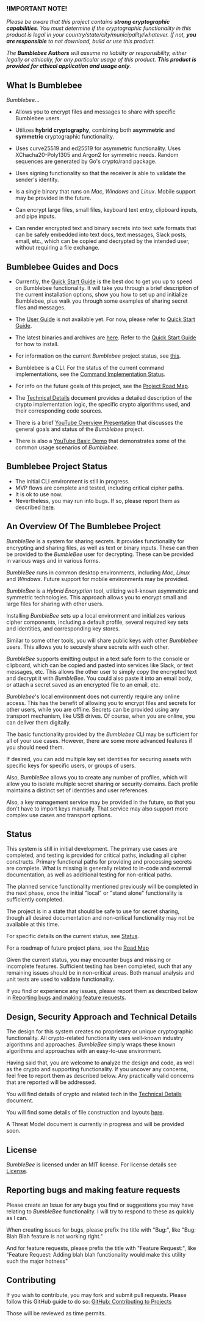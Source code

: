 ### **!IMPORTANT NOTE!**
_Please be aware that this project contains **strong cryptographic capabilities**.
You must determine if the cryptographic functionality in this product is legal in your 
country/state/city/municipality/whatever.  If not, **you are responsible** to not download, 
build or use this product._  

_The **Bumblebee Authors** will assume no liability or responsibility, either legally or
ethically, for any particular usage of this product.  **This product is provided for
ethical application and usage only**._

## What Is Bumblebee
_Bumblebee_...<br>

- Allows you to encrypt files and messages to share with specific Bumblebee users.

- Utilizes **hybrid cryptography**, combining both **asymmetric** and **symmetric**
cryptographic functionality.

- Uses curve25519 and ed25519 for asymmetric functionality. Uses XChacha20-Poly1305 and Argon2
for symmetric needs. Random sequences are generated by Go's crypto/rand package.

- Uses signing functionality so that the receiver is able to validate the sender's identity.

- Is a single binary that runs on _Mac_, _Windows_ and _Linux_.  Mobile support may be provided in
the future.

- Can encrypt large files, small files, keyboard text entry, clipboard inputs, and pipe inputs.

- Can render encrypted text and binary secrets into text safe formats that can be safely embedded into 
text docs, text messages, Slack posts, email, etc., which can be copied and decrypted by the intended user,
without requiring a file exchange.

## Bumblebee Guides and Docs

- Currently, the [Quick Start Guide](BUMBLEBEE_QUICK_START.md) is the best doc to get you up to speed
on Bumblebee functionality. It will take you through a brief description of the current
installation options, show you how to set up and initialize Bumblebee, plus walk you through some
examples of sharing secret files and messages.

- The [User Guide](USER_GUIDE.md) is not available yet.  For now, please refer to
[Quick Start Guide](BUMBLEBEE_QUICK_START.md).

- The latest binaries and archives are [here](https://github.com/thoughtrealm/bumblebee/releases/latest).
Refer to the [Quick Start Guide](BUMBLEBEE_QUICK_START.md) for how to install.

- For information on the current _Bumblebee_ project status, see [this](STATUS.md).

- Bumblebee is a CLI.  For the status of the current command implementations, see the
[Command Implementation Status](COMMAND_DEFINITIONS.md).

- For info on the future goals of this project, see the [Project Road Map](ROAD_MAP.md).

- The [Technical Details](TECHNICAL_DETAILS.md) document provides a detailed description of the 
crypto implementation logic, the specific crypto algorithms used, and their corresponding code sources.

- There is a brief [YouTube Overview Presentation](https://youtu.be/d8Ay6VDspAk) that discusses the general goals and status of
the _Bumblebee_ project.

- There is also a [YouTube Basic Demo](https://youtu.be/9ceIijof4eI) that demonstrates some of the common usage scenarios of _Bumblebee_.

## Bumblebee Project Status
- The initial CLI environment is still in progress.
- MVP flows are complete and tested, including critical cipher paths.
- It is ok to use now.
- Nevertheless, you may run into bugs. If so, please report them as described [here](#reporting).

## An Overview Of The Bumblebee Project
_BumbleBee_ is a system for sharing secrets.
It provides functionality for encrypting and sharing files, as well as text or binary inputs. 
These can then be provided to the _BumbleBee_ user for decrypting.  These can be provided in
various ways and in various forms.

_BumbleBee_ runs in common desktop environments, including _Mac_, _Linux_ and _Windows_.
Future support for mobile environments may be provided.

_BumbleBee_ is a _Hybrid Encryption_ tool, utilizing well-known asymmetric and symmetric technologies. 
This approach allows you to encrypt small and large files for sharing with other users.

Installing _BumbleBee_ sets up a local environment and initializes various cipher components,
including a default profile, several required key sets and identities, and corresponding key stores.

Similar to some other tools, you will share public keys with other _Bumblebee_ users.
This allows you to securely share secrets with each other.

_BumbleBee_ supports emitting output in a text safe form to the console or clipboard, which can
be copied and pasted into services like Slack, or text messages, etc.
This allows the other user to simply copy the encrypted text and decrypt it with _BumbleBee_.
You could also paste it into an email body, or attach a secret saved as an encrypted file to an email, etc.

_Bumblebee_'s local environment does not currently require any online access.
This has the benefit of allowing you to encrypt files and secrets for other users, while you are
offline.  Secrets can be provided using any transport mechanism, like USB drives.
Of course, when you are online, you can deliver them digitally.

The basic functionality provided by the _Bumblebee_ CLI may be sufficient for all of your use cases.
However, there are some more advanced features if you should need them.

If desired, you can add multiple key set identities for securing assets with specific keys
for specific users, or groups of users.

Also, _BumbleBee_ allows you to create any number of profiles, which will allow you to 
isolate multiple secret sharing or security domains. Each profile maintains a distinct set of identities and
user references.  

Also, a key management service may be provided in the future, so that you don't have to import
keys manually.  That service may also support more complex use cases and transport options.

## Status
This system is still in initial development. The primary use cases are completed, and
testing is provided for critical paths, including all cipher constructs. Primary functional paths
for providing and processing secrets are complete.  What is missing is generally related to
in-code and external documentation, as well as additional testing for non-critical paths.

The planned service functionality mentioned previously will be completed in the next phase, 
once the initial "local" or "stand alone" functionality is sufficiently completed.

The project is in a state that should be safe to use for secret sharing, though all 
desired documentation and non-critical functionality may not be available at this time. 

For specific details on the current status, see [Status](STATUS.md).

For a roadmap of future project plans, see the [Road Map](ROAD_MAP.md)

Given the current status, you may encounter bugs and missing or incomplete features.
Sufficient testing has been completed, such that any remaining issues should be in non-critical areas.
Both manual analysis and unit tests are used to validate functionality.

If you find or experience any issues, please report them as described below in 
[Reporting bugs and making feature requests](#reporting).

## Design, Security Approach and Technical Details
The design for this system creates no proprietary or unique cryptographic functionality.
All crypto-related functionality uses well-known industry algorithms and approaches.
_BumbleBee_ simply wraps these known algorithms and approaches with an easy-to-use environment. 

Having said that, you are welcome to analyze the design and code, as well as the crypto and 
supporting functionality.  If you uncover any concerns, feel free to report them as described 
below.  Any practically valid concerns that are reported will be addressed. 

You will find details of crypto and related tech in the [Technical Details](TECHNICAL_DETAILS.md) document.

You will find some details of file construction and layouts [here](docs/StreamCompositionOfBundles.pdf).

A Threat Model document is currently in progress and will be provided soon.

## License
_BumbleBee_ is licensed under an MIT license.  For license details see [License](LICENSE).

## <a name="reporting"></a>Reporting bugs and making feature requests
Please create an Issue for any bugs you find or suggestions you may have relating to
_BumbleBee_ functionality. I will try to respond to these as quickly as I can.

When creating issues for bugs, please prefix the title with "Bug:", like "Bug: Blah Blah feature is not working right."

And for feature requests, please prefix the title with "Feature Request:", like "Feature Request: Adding blah blah functionality would make this utility such the major hotness"

## Contributing
If you wish to contribute, you may fork and submit pull requests. 
Please follow this GitHub guide to do so: 
[GitHub: Contributing to Projects](https://docs.github.com/en/get-started/quickstart/contributing-to-projects) 

Those will be reviewed as time permits.
